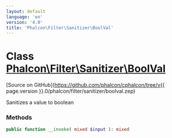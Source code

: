 ```yaml
---
layout: default
language: 'en'
version: '4.0'
title: 'Phalcon\Filter\Sanitizer\BoolVal'
---
```

# Class [Phalcon\Filter\Sanitizer\BoolVal](Phalcon_Filter_Sanitizer_BoolVal)

[Source on GitHub](https://github.com/phalcon/cphalcon/tree/v{{ page.version }}.0/phalcon/filter/sanitizer/boolval.zep)

Sanitizes a value to boolean

### Methods

```php
public function __invoke( mixed $input ): mixed
```